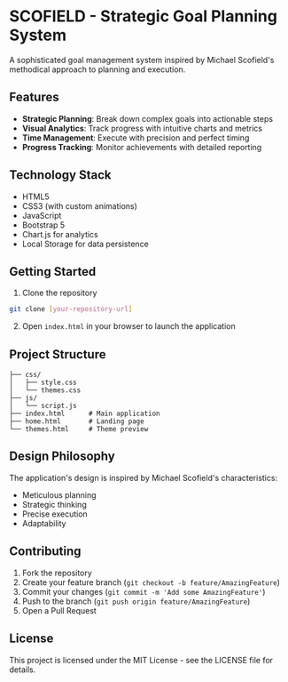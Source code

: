# SCOFIELD - Strategic Goal Planning System

A sophisticated goal management system inspired by Michael Scofield's methodical approach to planning and execution.

## Features

- **Strategic Planning**: Break down complex goals into actionable steps
- **Visual Analytics**: Track progress with intuitive charts and metrics
- **Time Management**: Execute with precision and perfect timing
- **Progress Tracking**: Monitor achievements with detailed reporting

## Technology Stack

- HTML5
- CSS3 (with custom animations)
- JavaScript
- Bootstrap 5
- Chart.js for analytics
- Local Storage for data persistence

## Getting Started

1. Clone the repository
```bash
git clone [your-repository-url]
```

2. Open `index.html` in your browser to launch the application

## Project Structure

```
├── css/
│   ├── style.css
│   └── themes.css
├── js/
│   └── script.js
├── index.html      # Main application
├── home.html       # Landing page
└── themes.html     # Theme preview
```

## Design Philosophy

The application's design is inspired by Michael Scofield's characteristics:
- Meticulous planning
- Strategic thinking
- Precise execution
- Adaptability

## Contributing

1. Fork the repository
2. Create your feature branch (`git checkout -b feature/AmazingFeature`)
3. Commit your changes (`git commit -m 'Add some AmazingFeature'`)
4. Push to the branch (`git push origin feature/AmazingFeature`)
5. Open a Pull Request

## License

This project is licensed under the MIT License - see the LICENSE file for details.
